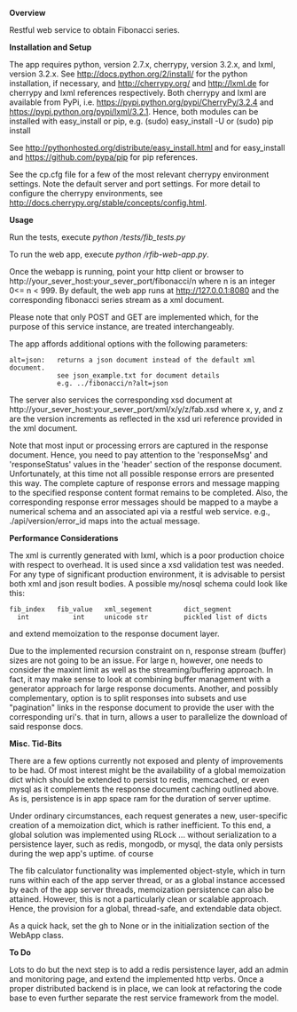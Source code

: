 **Overview**

Restful web service to obtain Fibonacci series.


**Installation and Setup**

The app requires python, version 2.7.x, cherrypy, version 3.2.x, and lxml, version 3.2.x.
See http://docs.python.org/2/install/ for the python installation, if necessary, and
http://cherrypy.org/ and http://lxml.de for cherrypy and lxml references respectively.
Both cherrypy and lxml are available from PyPi, i.e. https://pypi.python.org/pypi/CherryPy/3.2.4
and https://pypi.python.org/pypi/lxml/3.2.1. Hence, both modules can be installed with easy_install 
or pip, e.g.
	(sudo) easy_install -U <package name>  or (sudo) pip install <package name>

See http://pythonhosted.org/distribute/easy_install.html and for easy_install and https://github.com/pypa/pip 
for pip references.


See the cp.cfg file for a few of the most relevant cherrypy environment settings. Note the default server and port
settings. For more detail to configure the cherrypy environments, see http://docs.cherrypy.org/stable/concepts/config.html.


**Usage**

Run the tests, execute 
	*python <your dir path>/tests/fib_tests.py*

To run the web app, execute
	*python <your dir path>/rfib-web-app.py*.

Once the webapp is running, point your http client or browser to http://your_sever_host:your_sever_port/fibonacci/n where n is an integer 0<= n < 999. By default, the web app runs at http://127.0.0.1:8080 and the corresponding fibonacci series stream as a xml document.

Please note that only POST and GET are implemented which, for the purpose of this service instance, are treated interchangeably.

The app affords additional options with the following parameters:
  
	alt=json:	returns a json document instead of the default xml document.
				see json_example.txt for document details
           	   	e.g. ../fibonacci/n?alt=json

The server also services the corresponding xsd document at http://your_sever_host:your_sever_port/xml/x/y/z/fab.xsd
where x, y, and z are the version increments as reflected in the xsd uri reference provided in the xml document.


Note that most input or processing errors are captured in the response document. Hence, you need to pay attention to the 'responseMsg' and 'responseStatus' values in the 'header' section of the response document. Unfortunately, at this time not all possible response errors are presented this way. The complete capture of response errors and message mapping to the specified response content format remains to be completed. Also, the corresponding response error messages should be mapped to a maybe a numerical schema and an associated api via a restful web service. e.g., ./api/version/error_id maps into the actual message.


**Performance Considerations**

The xml is currently generated with lxml, which is a poor production choice with respect to overhead. It is used since a xsd validation test was needed. For any type of significant production environment, it is advisable to persist both xml and json result bodies. A possible my/nosql schema could look like this:

 	fib_index	fib_value	xml_segement		dict_segment
	  int			int		unicode str			pickled list of dicts

and extend memoization to the response document layer.

Due to the implemented recursion constraint on n, response stream (buffer) sizes are not going to be an issue. For large n, however, one needs to consider the maxint limit as well as the streaming/buffering approach. In fact, it may make sense to look at combining buffer management with a generator approach for large response documents. Another, and possibly complementary, option is to split responses into subsets and use "pagination" links in the response document to provide the user with the corresponding uri's. that in turn, allows a user to parallelize the download of said response docs.


**Misc. Tid-Bits**

There are a few options currently not exposed and plenty of improvements to be had. Of most interest might be the availability of a global memoization dict which should be extended to persist to redis, memcached, or even mysql as it complements the response document caching outlined above. As is, persistence is in app space ram for the duration of server uptime.


Under ordinary circumstances, each request generates a new, user-specific creation of a memoization dict, which is rather inefficient.
To this end, a global solution was implemented using RLock ... without serialization to a persistence layer, such as redis, mongodb, or mysql, the data only persists during the wep app's uptime. of course

The fib calculator functionality was implemented object-style, which in turn runs within each of the app server thread, or as a global instance accessed by each of the app server threads, memoization persistence can also be attained. However, this is not a particularly clean or scalable approach. Hence, the provision for a global, thread-safe, and extendable data object.

As a quick hack, set the gh to None or  in the initialization section of the WebApp class.


**To Do**

Lots to do but the next step is to add a redis persistence layer, add an admin and monitoring page, and extend the implemented http verbs.
Once a proper distributed backend is in place, we can look at refactoring the code base to even further separate the rest service framework
from the model.